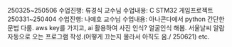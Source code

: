 250325~250506 수업진행: 류경식 교수님
수업내용: C STM32 게임프로젝트
250331~250404 수업진행: 나예호 교수님
수업내용: 아나콘다에서 python 간단한 문법 다룸. aws key를 가지고, ai 활용하여 사진 인식? 얼굴인식 해봄. 서울날씨 알람 자동으로 오는 프로그램 작성.(어떻게 끄는지 몰라서 아직도 옴./ 250621) etc.
